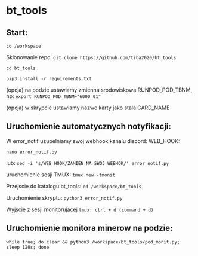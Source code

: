# bt_tools

## Start:

`cd /workspace`

Sklonowanie repo:
`git clone https://github.com/tiba2020/bt_tools`

`cd bt_tools`

`pip3 install -r requirements.txt`

(opcja) na podzie ustawiamy zmienna srodowiskowa RUNPOD_POD_TBNM, np: `export RUNPOD_POD_TBNM="6000_01"`

(opcja) w skrypcie ustawiamy nazwe karty jako stala CARD_NAME

## Uruchomienie automatycznych notyfikacji:

W error_notif uzupelniamy swoj webhook kanalu discord: WEB_HOOK:

`nano error_notif.py`

lub: `sed -i 's/WEB_HOOK/ZAMIEN_NA_SWOJ_WEBHOK/' error_notif.py`

uruchomienie sesji TMUX: `tmux new -tmonit`

Przejscie do katalogu bt_tools: `cd /workspace/bt_tools`

Uruchomienie skryptu: `python3 error_notif.py`

Wyjscie z sesji monitorujacej `tmux: ctrl + d (command + d)`

## Uruchomienie monitora minerow na podzie:

`while true; do clear && python3 /workspace/bt_tools/pod_monit.py; sleep 120s; done`
